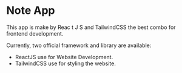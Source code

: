 # Note App

This app is make by Reac t J S and TailwindCSS the best combo for frontend development.

Currently, two official framework and  library are available:

- ReactJS use for Website Development.
- TailwindCSS use for styling the website.
